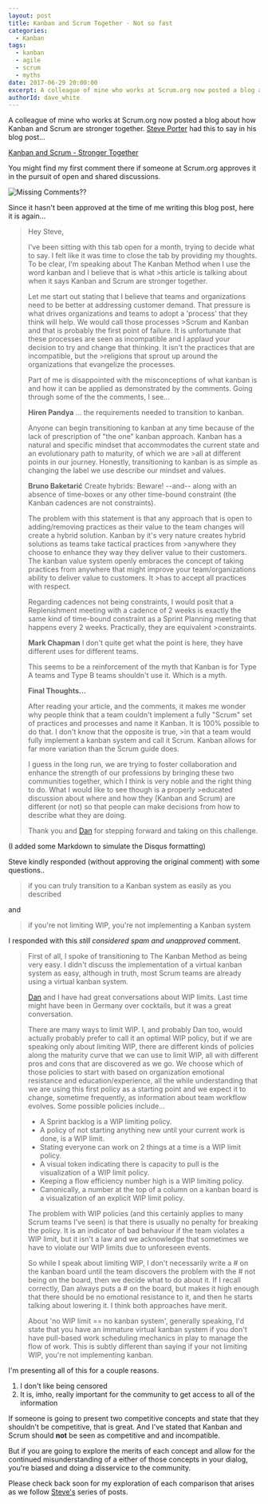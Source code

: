 ```yaml
---
layout: post
title: Kanban and Scrum Together - Not so fast
categories:
  - Kanban
tags:
  - kanban
  - agile
  - scrum
  - myths
date: 2017-06-29 20:00:00
excerpt: A colleague of mine who works at Scrum.org now posted a blog about how Kanban and Scrum are stronger together. 
authorId: dave_white
---
```

A colleague of mine who works at Scrum.org now posted a blog about how Kanban and Scrum are stronger together. [Steve Porter][1] had this to say in his blog post...

[Kanban and Scrum - Stronger Together][2]

You might find my first comment there if someone at Scrum.org approves it in the pursuit of open and shared discussions.

![Missing Comments??][3]

Since it hasn't been approved at the time of me writing this blog post, here it is again...

>Hey Steve,
>
>I've been sitting with this tab open for a month, trying to decide what to say. I felt like it was time to close the tab by providing my thoughts. To be clear, I'm speaking about The Kanban Method when I use the word kanban and I believe that is what >this article is talking about when it says Kanban and Scrum are stronger together.
>
>Let me start out stating that I believe that teams and organizations need to be better at addressing customer demand. That pressure is what drives organizations and teams to adopt a 'process' that they think will help. We would call those processes >Scrum and Kanban and that is probably the first point of failure. It is unfortunate that these processes are seen as incompatible and I applaud your decision to try and change that thinking. It isn't the practices that are incompatible, but the >religions that sprout up around the organizations that evangelize the processes.
>
>Part of me is disappointed with the misconceptions of what kanban is and how it can be applied as demonstrated by the comments. Going through some of the the comments, I see...
>
>**Hiren Pandya** ... the requirements needed to transition to kanban.
>
>Anyone can begin transitioning to kanban at any time because of the lack of prescription of "the one" kanban approach. Kanban has a natural and specific mindset that accommodates the current state and an evolutionary path to maturity, of which we are >all at different points in our journey. Honestly, transitioning to kanban is as simple as changing the label we use describe our mindset and values.
>
>**Bruno Baketarić** Create hybrids: Beware! --and-- along with an absence of time-boxes or any other time-bound constraint (the Kanban cadences are not constraints).
>
>The problem with this statement is that any approach that is open to adding/removing practices as their value to the team changes will create a hybrid solution. Kanban by it's very nature creates hybrid solutions as teams take tactical practices from >anywhere they choose to enhance they way they deliver value to their customers. The kanban value system openly embraces the concept of taking practices from anywhere that might improve your team/organizations ability to deliver value to customers. It >has to accept all practices with respect.
>
>Regarding cadences not being constraints, I would posit that a Replenishment meeting with a cadence of 2 weeks is exactly the same kind of time-bound constraint as a Sprint Planning meeting that happens every 2 weeks. Practically, they are equivalent >constraints.
>
>**Mark Chapman** I don't quite get what the point is here, they have different uses for different teams.
>
>This seems to be a reinforcement of the myth that Kanban is for Type A teams and Type B teams shouldn't use it. Which is a myth.
>
>**Final Thoughts...**
>
>After reading your article, and the comments, it makes me wonder why people think that a team couldn't implement a fully "Scrum" set of practices and processes and name it Kanban. It is 100% possible to do that. I don't know that the opposite is true, >in that a team would fully implement a kanban system and call it Scrum. Kanban allows for far more variation than the Scrum guide does.
>
>I guess in the long run, we are trying to foster collaboration and enhance the strength of our professions by bringing these two communities together, which I think is very noble and the right thing to do. What I would like to see though is a properly >educated discussion about where and how they (Kanban and Scrum) are different (or not) so that people can make decisions from how to describe what they are doing.
>
>Thank you and [Dan][4] for stepping forward and taking on this challenge.

(I added some Markdown to simulate the Disqus formatting)

Steve kindly responded (without approving the original comment) with some questions..

> if you can truly transition to a Kanban system as easily as you described

and 

> if you're not limiting WIP, you're not implementing a Kanban system

I responded with this _still considered spam and unapproved_ comment.

>First of all, I spoke of transitioning to The Kanban Method as being very easy. I didn't discuss the implementation of a virtual kanban system as easy, although in truth, most Scrum teams are already using a virtual kanban system.
>
>[Dan][4] and I have had great conversations about WIP limits. Last time might have been in Germany over cocktails, but it was a great conversation.
>
>There are many ways to limit WIP. I, and probably Dan too, would actually probably prefer to call it an optimal WIP policy, but if we are speaking only about limiting WIP, there are different kinds of policies along the maturity curve that we can use to limit WIP, all with different pros and cons that are discovered as we go. We choose which of those policies to start with based on organization emotional resistance and education/experience, all the while understanding that we are using this first policy as a starting point and we expect it to change, sometime frequently, as information about team workflow evolves.
>Some possible policies include...
> - A Sprint backlog is a WIP limiting policy. 
> - A policy of not starting anything new until your current work is done, is a WIP limit.
> - Stating everyone can work on 2 things at a time is a WIP limit policy.
> - A visual token indicating there is capacity to pull is the visualization of a WIP limit policy. 
> - Keeping a flow efficiency number high is a WIP limiting policy.
> - Canonically, a number at the top of a column on a kanban board is a visualization of an explicit WIP limit policy.
>
>The problem with WIP policies (and this certainly applies to many Scrum teams I've seen) is that there is usually no penalty for breaking the policy. It is an indicator of bad behaviour if the team violates a WIP limit, but it isn't a law and we acknowledge that sometimes we have to violate our WIP limits due to unforeseen events.
>
>So while I speak about limiting WIP, I don't necessarily write a # on the kanban board until the team discovers the problem with the # not being on the board, then we decide what to do about it. If I recall correctly, Dan always puts a # on the board, but makes it high enough that there should be no emotional resistance to it, and then he starts talking about lowering it. I think both approaches have merit.
>
>About 'no WIP limit == no kanban system', generally speaking, I'd state that you have an immature virtual kanban system if you don't have pull-based work scheduling mechanics in play to manage the flow of work. This is subtly different than saying if your not limiting WIP, you're not implementing kanban.

I'm presenting all of this for a couple reasons.

1) I don't like being censored 
2) It is, imho, really important for the community to get access to all of the information

If someone is going to present two competitive concepts and state that they shouldn't be competitive, that is great. And I've stated that Kanban and Scrum should **not** be seen as competitive and and incompatible. 

But if you are going to explore the merits of each concept and allow for the continued misunderstanding of a either of those concepts in your dialog, you're biased and doing a disservice to the community.

Please check back soon for my exploration of each comparison that arises as we follow [Steve's][2] series of posts.


[1]: https://www.scrum.org/user/119
[2]: https://www.scrum.org/resources/blog/scrum-and-kanban-stronger-together
[3]: https://dl.dropboxusercontent.com/u/30830337/missing-comments-scrum-org.png "Missing comments on Scrum.org"
[4]: https://www.actionableagile.com/about-us/
[5]: https://letsencrypt.org
